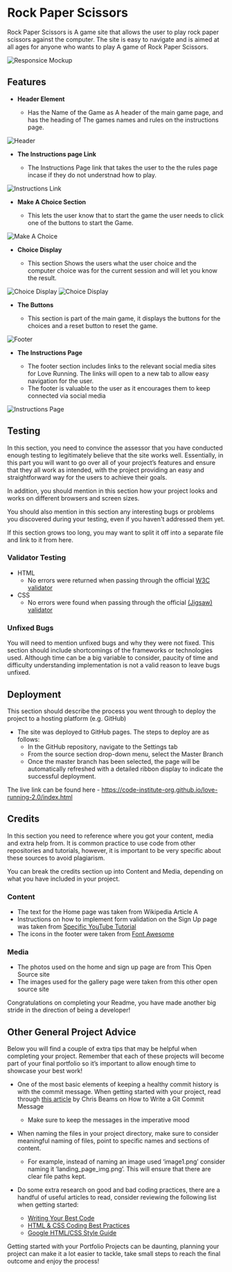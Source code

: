 # Rock Paper Scissors

Rock Paper Scissors is A game site that allows the user to play rock paper scissors against the computer. The site is easy to navigate and is aimed at all ages for anyone who wants to play A game of Rock Paper Scissors.

![Responsice Mockup](https://github.com/lucyrush/readme-template/blob/master/media/love_running_mockup.png)

## Features 

- __Header Element__

  - Has the Name of the Game as A header of the main game page, and has the heading of The games names and rules on the instructions page.

![Header](https://github.com/lucyrush/readme-template/blob/master/media/love_running_nav.png)

- __The Instructions page Link__

  - The Instructions Page link that takes the user to the the rules page incase if they do not understnad how to play.

![Instructions Link](https://github.com/lucyrush/readme-template/blob/master/media/love_running_landing.png)

- __Make A Choice Section__

  - This lets the user know that to start the game the user needs to click one of the buttons to start the Game. 

![Make A Choice](https://github.com/lucyrush/readme-template/blob/master/media/love_running_ethos.png)

- __Choice Display__

  - This section Shows the users what the user choice and the computer choice was for the current session and will let you know the result.

![Choice Display](https://github.com/lucyrush/readme-template/blob/master/media/love_running_times.png)
![Choice Display](https://github.com/lucyrush/readme-template/blob/master/media/love_running_times.png)

- __The Buttons__ 

  - This section is part of the main game, it displays the buttons for the choices and a reset button to reset the game.

![Footer](https://github.com/lucyrush/readme-template/blob/master/media/love_running_footer.png)

- __The Instructions Page__ 

  - The footer section includes links to the relevant social media sites for Love Running. The links will open to a new tab to allow easy navigation for the user. 
  - The footer is valuable to the user as it encourages them to keep connected via social media

![Instructions Page](https://github.com/lucyrush/readme-template/blob/master/media/love_running_footer.png)

## Testing 

In this section, you need to convince the assessor that you have conducted enough testing to legitimately believe that the site works well. Essentially, in this part you will want to go over all of your project’s features and ensure that they all work as intended, with the project providing an easy and straightforward way for the users to achieve their goals.

In addition, you should mention in this section how your project looks and works on different browsers and screen sizes.

You should also mention in this section any interesting bugs or problems you discovered during your testing, even if you haven't addressed them yet.

If this section grows too long, you may want to split it off into a separate file and link to it from here.


### Validator Testing 

- HTML
  - No errors were returned when passing through the official [W3C validator](https://validator.w3.org/nu/?doc=https%3A%2F%2Faaron080913.github.io%2FRock-Paper%2Findex.html)
- CSS
  - No errors were found when passing through the official [(Jigsaw) validator](https://jigsaw.w3.org/css-validator/validator?uri=https%3A%2F%2Faaron080913.github.io%2FRock-Paper%2Findex.html&profile=css3svg&usermedium=all&warning=1&vextwarning=&lang=en)

### Unfixed Bugs

You will need to mention unfixed bugs and why they were not fixed. This section should include shortcomings of the frameworks or technologies used. Although time can be a big variable to consider, paucity of time and difficulty understanding implementation is not a valid reason to leave bugs unfixed. 

## Deployment

This section should describe the process you went through to deploy the project to a hosting platform (e.g. GitHub) 

- The site was deployed to GitHub pages. The steps to deploy are as follows: 
  - In the GitHub repository, navigate to the Settings tab 
  - From the source section drop-down menu, select the Master Branch
  - Once the master branch has been selected, the page will be automatically refreshed with a detailed ribbon display to indicate the successful deployment. 

The live link can be found here - https://code-institute-org.github.io/love-running-2.0/index.html 


## Credits 

In this section you need to reference where you got your content, media and extra help from. It is common practice to use code from other repositories and tutorials, however, it is important to be very specific about these sources to avoid plagiarism. 

You can break the credits section up into Content and Media, depending on what you have included in your project. 

### Content 

- The text for the Home page was taken from Wikipedia Article A
- Instructions on how to implement form validation on the Sign Up page was taken from [Specific YouTube Tutorial](https://www.youtube.com/)
- The icons in the footer were taken from [Font Awesome](https://fontawesome.com/)

### Media

- The photos used on the home and sign up page are from This Open Source site
- The images used for the gallery page were taken from this other open source site


Congratulations on completing your Readme, you have made another big stride in the direction of being a developer! 

## Other General Project Advice

Below you will find a couple of extra tips that may be helpful when completing your project. Remember that each of these projects will become part of your final portfolio so it’s important to allow enough time to showcase your best work! 

- One of the most basic elements of keeping a healthy commit history is with the commit message. When getting started with your project, read through [this article](https://chris.beams.io/posts/git-commit/) by Chris Beams on How to Write  a Git Commit Message 
  - Make sure to keep the messages in the imperative mood 

- When naming the files in your project directory, make sure to consider meaningful naming of files, point to specific names and sections of content.
  - For example, instead of naming an image used ‘image1.png’ consider naming it ‘landing_page_img.png’. This will ensure that there are clear file paths kept. 

- Do some extra research on good and bad coding practices, there are a handful of useful articles to read, consider reviewing the following list when getting started:
  - [Writing Your Best Code](https://learn.shayhowe.com/html-css/writing-your-best-code/)
  - [HTML & CSS Coding Best Practices](https://medium.com/@inceptiondj.info/html-css-coding-best-practice-fadb9870a00f)
  - [Google HTML/CSS Style Guide](https://google.github.io/styleguide/htmlcssguide.html#General)

Getting started with your Portfolio Projects can be daunting, planning your project can make it a lot easier to tackle, take small steps to reach the final outcome and enjoy the process! 
